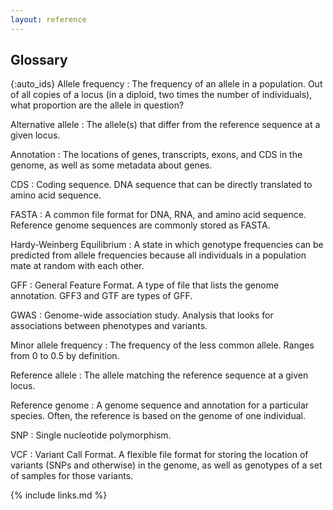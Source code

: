 ```yaml
---
layout: reference
---
```


## Glossary

{:auto_ids}
Allele frequency
:   The frequency of an allele in a population. Out of all copies of a locus (in a diploid, two times the number of individuals), what proportion are the allele in question?

Alternative allele
:   The allele(s) that differ from the reference sequence at a given locus.

Annotation
:   The locations of genes, transcripts, exons, and CDS in the genome, as well as some metadata about genes.

CDS
:   Coding sequence.  DNA sequence that can be directly translated to amino acid sequence.

FASTA
:   A common file format for DNA, RNA, and amino acid sequence.  Reference genome sequences are commonly stored as FASTA.

Hardy-Weinberg Equilibrium
:   A state in which genotype frequencies can be predicted from allele frequencies because all individuals in a population mate at random with each other.

GFF
:   General Feature Format.  A type of file that lists the genome annotation.  GFF3 and GTF are types of GFF.

GWAS
:   Genome-wide association study.  Analysis that looks for associations between phenotypes and variants.

Minor allele frequency
:   The frequency of the less common allele.  Ranges from 0 to 0.5 by definition.

Reference allele
:   The allele matching the reference sequence at a given locus.

Reference genome
:   A genome sequence and annotation for a particular species.  Often, the reference is based on the genome of one individual.

SNP
:   Single nucleotide polymorphism.

VCF
:   Variant Call Format.  A flexible file format for storing the location of variants (SNPs and otherwise) in the genome, as well as genotypes of a set of samples for those variants.

{% include links.md %}
